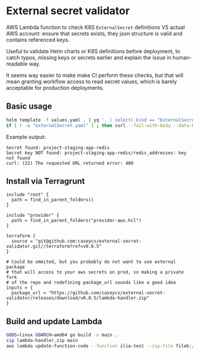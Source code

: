 # External secret validator

AWS Lambda function to check K8S `ExternalSecret` definitions VS actual AWS account: ensure that secrets exists, they json structure is valid and contains referenced keys.

Useful to validate Helm charts or K8S definitions before deployment, to catch typos, missing keys or secrets earlier and explain the issue in human-readable way.

It seems way easier to make make CI perform these checks, but that will mean granting workflow access to read secret values, which is barely acceptable for production deployments.

## Basic usage

```bash
helm template -f values.yaml . | yq '. | select(.kind == "ExternalSecret")' | tee externalSecret.yaml
if [ ! -s "externalSecret.yaml" ] ; then curl --fail-with-body --data-binary @externalSecret.yaml https://xxx.lambda-url.us-east-1.on.aws; fi
```

Example output:

```
Secret found: project-staging-app-redis
Secret key NOT found: project-staging-app-redis/redis_addresses: key not found
curl: (22) The requested URL returned error: 400
```

## Install via Terragrunt

```hcl
include "root" {
  path = find_in_parent_folders()
}

include "provider" {
  path = find_in_parent_folders("provider-aws.hcl")
}

terraform {
  source = "git@github.com:caseycs/external-secret-validator.git//terraform?ref=v0.0.5"
}

# Could be ommited, but you probably do not want to use external package
# that will access to your aws secrets on prod, so making a private fork
# of the repo and redefining package_url sounds like a good idea
inputs = {
  package_url = "https://github.com/caseycs/external-secret-validator/releases/download/v0.0.5/lambda-handler.zip"
}
```

## Build and update Lambda

```bash
GOOS=linux GOARCH=amd64 go build -o main .
zip lambda-handler.zip main
aws lambda update-function-code --function ilia-test --zip-file fileb://lambda-handler.zip
```
